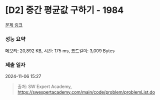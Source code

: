 # [D2] 중간 평균값 구하기 - 1984 

[문제 링크](https://swexpertacademy.com/main/code/problem/problemDetail.do?contestProbId=AV5Pw_-KAdcDFAUq) 

### 성능 요약

메모리: 20,892 KB, 시간: 175 ms, 코드길이: 3,009 Bytes

### 제출 일자

2024-11-06 15:27



> 출처: SW Expert Academy, https://swexpertacademy.com/main/code/problem/problemList.do